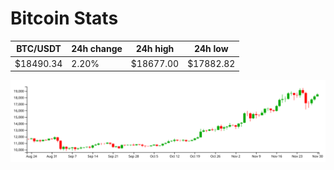 # Bitcoin Stats

BTC/USDT|24h change|24h high|24h low|
|---|---|---|---|
|$18490.34|2.20%|$18677.00|$17882.82|

<img src="./chart.svg">
